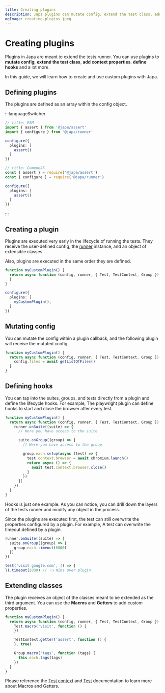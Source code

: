 ```yaml
---
title: Creating plugins
description: Japa plugins can mutate config, extend the test class, add context properties, define hooks, and does a lot more.
ogImage: creating-plugins.jpeg
---
```


# Creating plugins

Plugins in Japa are meant to extend the tests runner. You can use plugins to **mutate config**, **extend the test class**, **add context properties**, **define hooks** and a lot more.

In this guide, we will learn how to create and use custom plugins with Japa.

## Defining plugins

The plugins are defined as an array within the config object.

:::languageSwitcher
```ts
// title: ESM
import { assert } from '@japa/assert'
import { configure } from '@japa/runner'

configure({
  plugins: [
    assert()
  ]
})
```

```ts
// title: CommonJS
const { assert } = require('@japa/assert')
const { configure } = require('@japa/runner')

configure({
  plugins: [
    assert()
  ]
})
```
:::

## Creating a plugin
Plugins are executed very early in the lifecycle of running the tests. They receive the user-defined config, the [runner](../../core/runner.md) instance, and an object of extensible classes.

Also, plugins are executed in the same order they are defined.

```ts
function myCustomPlugin() {
  return async function (config, runner, { Test, TestContext, Group }) {
  }
}

configure({
  plugins: [
    myCustomPlugin(),
  ]
})
```

## Mutating config
You can mutate the config within a plugin callback, and the following plugin will receive the mutated config.

```ts
function myCustomPlugin() {
  return async function (config, runner, { Test, TestContext, Group }) {
    config.files = await getListOfFiles()
  }
}
```

## Defining hooks
You can tap into the suites, groups, and tests directly from a plugin and define the lifecycle hooks. For example, The playwright plugin can define hooks to start and close the browser after every test.

```ts
function myCustomPlugin() {
  return async function (config, runner, { Test, TestContext, Group }) {
    runner.onSuite((suite) => {
      // Here you have access to the suite

      suite.onGroup((group) => {
        // Here you have access to the group

        group.each.setup(async (test) => {
          test.context.browser = await chromium.launch()
          return async () => {
            await test.context.browser.close()
          }
        })
      })
    })
  }
}
```

Hooks is just one example. As you can notice, you can drill down the layers of the tests runner and modify any object in the process.

Since the plugins are executed first, the test can still overwrite the properties configured by a plugin. For example, A test can overwrite the timeout defined by a plugin.

```ts
runner.onSuite((suite) => {
  suite.onGroup((group) => {
    group.each.timeout(6000)
  })
})

test('visit google.com', () => {
}).timeout(2000) // 👈 Wins over plugin
```

## Extending classes
The plugin receives an object of the classes meant to be extended as the third argument. You can use the **Macros** and **Getters** to add custom properties.

```ts
function myCustomPlugin() {
  return async function (config, runner, { Test, TestContext, Group }) {
    Test.macro('visit', function () {
    })

    TestContext.getter('assert', function () {
    }, true)

    Group.macro('tags', function (tags) {
      this.each.tags(tags)
    })
  }
}
```

Please reference the [Test context](../../core/test-context.md) and [Test](../../core//test.md) documentation to learn more about Macros and Getters.
